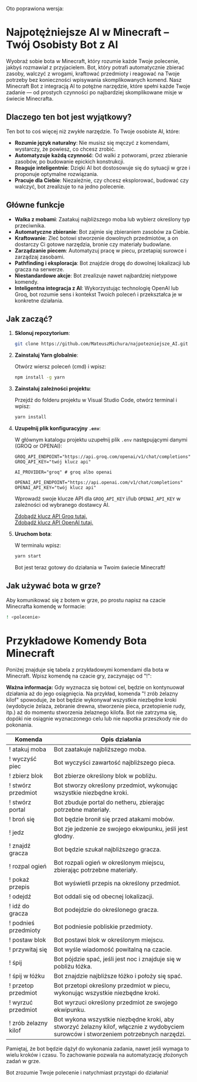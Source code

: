 Oto poprawiona wersja:

# Najpotężniejsze AI w Minecraft – Twój Osobisty Bot z AI

Wyobraź sobie bota w Minecraft, który rozumie każde Twoje polecenie, jakbyś rozmawiał z przyjacielem. Bot, który potrafi automatycznie zbierać zasoby, walczyć z wrogami, kraftować przedmioty i reagować na Twoje potrzeby bez konieczności wpisywania skomplikowanych komend. Nasz Minecraft Bot z integracją AI to potężne narzędzie, które spełni każde Twoje zadanie — od prostych czynności po najbardziej skomplikowane misje w świecie Minecrafta.

## Dlaczego ten bot jest wyjątkowy?

Ten bot to coś więcej niż zwykłe narzędzie. To Twoje osobiste AI, które:

- **Rozumie język naturalny**: Nie musisz się męczyć z komendami, wystarczy, że powiesz, co chcesz zrobić.
- **Automatyzuje każdą czynność**: Od walki z potworami, przez zbieranie zasobów, po budowanie epickich konstrukcji.
- **Reaguje inteligentnie**: Dzięki AI bot dostosowuje się do sytuacji w grze i proponuje optymalne rozwiązania.
- **Pracuje dla Ciebie**: Niezależnie, czy chcesz eksplorować, budować czy walczyć, bot zrealizuje to na jedno polecenie.

## Główne funkcje

- **Walka z mobami**: Zaatakuj najbliższego moba lub wybierz określony typ przeciwnika.
- **Automatyczne zbieranie**: Bot zajmie się zbieraniem zasobów za Ciebie.
- **Kraftowanie**: Zleć botowi stworzenie dowolnych przedmiotów, a on dostarczy Ci gotowe narzędzia, bronie czy materiały budowlane.
- **Zarządzanie piecem**: Automatyzuj pracę w piecu, przetapiaj surowce i zarządzaj zasobami.
- **Pathfinding i eksploracja**: Bot znajdzie drogę do dowolnej lokalizacji lub gracza na serwerze.
- **Niestandardowe akcje**: Bot zrealizuje nawet najbardziej nietypowe komendy.
- **Inteligentna integracja z AI**: Wykorzystując technologię OpenAI lub Groq, bot rozumie sens i kontekst Twoich poleceń i przekształca je w konkretne działania.

## Jak zacząć?

1. **Sklonuj repozytorium**:

   ```bash
   git clone https://github.com/MateuszMichura/najpotezniejsze_AI.git
   ```

2. **Zainstaluj Yarn globalnie**:

   Otwórz wiersz poleceń (cmd) i wpisz:

   ```bash
   npm install -g yarn
   ```

3. **Zainstaluj zależności projektu**:

   Przejdź do folderu projektu w Visual Studio Code, otwórz terminal i wpisz:

   ```bash
   yarn install
   ```

4. **Uzupełnij plik konfiguracyjny `.env`**:

   W głównym katalogu projektu uzupełnij plik `.env` następującymi danymi (GROQ or OPENAI):

   ```env
   GROQ_API_ENDPOINT="https://api.groq.com/openai/v1/chat/completions"
   GROQ_API_KEY="twój klucz api"

   AI_PROVIDER="groq" # groq albo openai

   OPENAI_API_ENDPOINT="https://api.openai.com/v1/chat/completions"
   OPENAI_API_KEY="twój klucz api"
   ```

   Wprowadź swoje klucze API dla `GROQ_API_KEY` i/lub `OPENAI_API_KEY` w zależności od wybranego dostawcy AI.

   [Zdobądź klucz API Groq tutaj.](https://console.groq.com/keys)  
   [Zdobądź klucz API OpenAI tutaj.](https://platform.openai.com/usage)

5. **Uruchom bota**:

   W terminalu wpisz:

   ```bash
   yarn start
   ```

   Bot jest teraz gotowy do działania w Twoim świecie Minecraft!

## Jak używać bota w grze?

Aby komunikować się z botem w grze, po prostu napisz na czacie Minecrafta komendę w formacie:

```bash
! <polecenie>
```

# Przykładowe Komendy Bota Minecraft

Poniżej znajduje się tabela z przykładowymi komendami dla bota w Minecraft. Wpisz komendę na czacie gry, zaczynając od "!":

**Ważna informacja:** Gdy wyznacza się botowi cel, będzie on kontynuował działania aż do jego osiągnięcia. Na przykład, komenda "! zrób żelazny kilof" spowoduje, że bot będzie wykonywał wszystkie niezbędne kroki (wydobycie żelaza, zebranie drewna, stworzenie pieca, przetopienie rudy, itp.) aż do momentu stworzenia żelaznego kilofa. Bot nie zatrzyma się, dopóki nie osiągnie wyznaczonego celu lub nie napotka przeszkody nie do pokonania.

| Komenda | Opis działania |
|---------|----------------|
| ! atakuj moba | Bot zaatakuje najbliższego moba. |
| ! wyczyść piec | Bot wyczyści zawartość najbliższego pieca. |
| ! zbierz blok | Bot zbierze określony blok w pobliżu. |
| ! stwórz przedmiot | Bot stworzy określony przedmiot, wykonując wszystkie niezbędne kroki. |
| ! stwórz portal | Bot zbuduje portal do netheru, zbierając potrzebne materiały. |
| ! broń się | Bot będzie bronił się przed atakami mobów. |
| ! jedz | Bot zje jedzenie ze swojego ekwipunku, jeśli jest głodny. |
| ! znajdź gracza | Bot będzie szukał najbliższego gracza. |
| ! rozpal ogień | Bot rozpali ogień w określonym miejscu, zbierając potrzebne materiały. |
| ! pokaż przepis | Bot wyświetli przepis na określony przedmiot. |
| ! odejdź | Bot oddali się od obecnej lokalizacji. |
| ! idź do gracza | Bot podejdzie do określonego gracza. |
| ! podnieś przedmioty | Bot podniesie pobliskie przedmioty. |
| ! postaw blok | Bot postawi blok w określonym miejscu. |
| ! przywitaj się | Bot wyśle wiadomość powitalną na czacie. |
| ! śpij | Bot pójdzie spać, jeśli jest noc i znajduje się w pobliżu łóżka. |
| ! śpij w łóżku | Bot znajdzie najbliższe łóżko i położy się spać. |
| ! przetop przedmiot | Bot przetopi określony przedmiot w piecu, wykonując wszystkie niezbędne kroki. |
| ! wyrzuć przedmiot | Bot wyrzuci określony przedmiot ze swojego ekwipunku. |
| ! zrób żelazny kilof | Bot wykona wszystkie niezbędne kroki, aby stworzyć żelazny kilof, włącznie z wydobyciem surowców i stworzeniem potrzebnych narzędzi. |

Pamiętaj, że bot będzie dążył do wykonania zadania, nawet jeśli wymaga to wielu kroków i czasu. To zachowanie pozwala na automatyzację złożonych zadań w grze.

Bot zrozumie Twoje polecenie i natychmiast przystąpi do działania!
